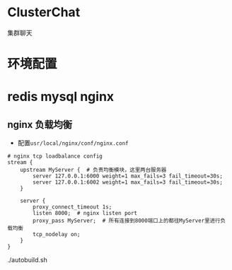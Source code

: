 # ClusterChat
集群聊天

# 环境配置
# redis mysql nginx

## nginx 负载均衡
- 配置```usr/local/nginx/conf/nginx.conf```
```
# nginx tcp loadbalance config
stream {
    upstream MyServer {  # 负责均衡模块，这里两台服务器
        server 127.0.0.1:6000 weight=1 max_fails=3 fail_timeout=30s;
        server 127.0.0.1:6002 weight=1 max_fails=3 fail_timeout=30s;
    }

    server {
        proxy_connect_timeout 1s;
        listen 8000;  # nginx listen port
        proxy_pass MyServer;  # 所有连接到8000端口上的都往MyServer里进行负载均衡
        tcp_nodelay on;
    }
}
```

./autobuild.sh